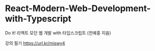 # React-Modern-Web-Development-with-Typescript
Do it! 리액트 모던 웹 개발 with 타입스크립트  (전예홍 지음)<br>

강의 필기 https://url.kr/miswy4
